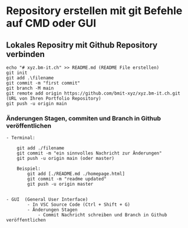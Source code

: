 ﻿# Repository erstellen mit git Befehle auf CMD oder GUI

## Lokales Repositry mit Github Repository verbinden

	echo "# xyz.bm-it.ch" >> README.md (README File erstellen)
	git init
	git add .\filename
	git commit -m "first commit"
	git branch -M main
	git remote add origin https://github.com/bmit-xyz/xyz.bm-it.ch.git (URL von Ihren Portfolio Repository)
	git push -u origin main

###  Änderungen Stagen, commiten und Branch in Github veröffentlichen 

	- Terminal:  

		git add ./filename 
		git commit -m "ein sinnvolles Nachricht zur Änderungen"
		git push -u origin main (oder master)
		
		Beispiel: 
			git add [./README.md ./homepage.html]
			git commit -m "readme updated"
			git push -u origin master

	
	- GUI  (General User Interface)
			- In VSC Source Code (Ctrl + Shift + G)
			- Änderungen Stagen
            	- Commit Nachricht schreiben und Branch in Github veröffentlichen
